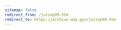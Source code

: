 ```yaml
---
sitemap: false
redirect_from: /julsep99.htm
redirect_to: https://archive.ada.gov/julsep99.htm
---
```

